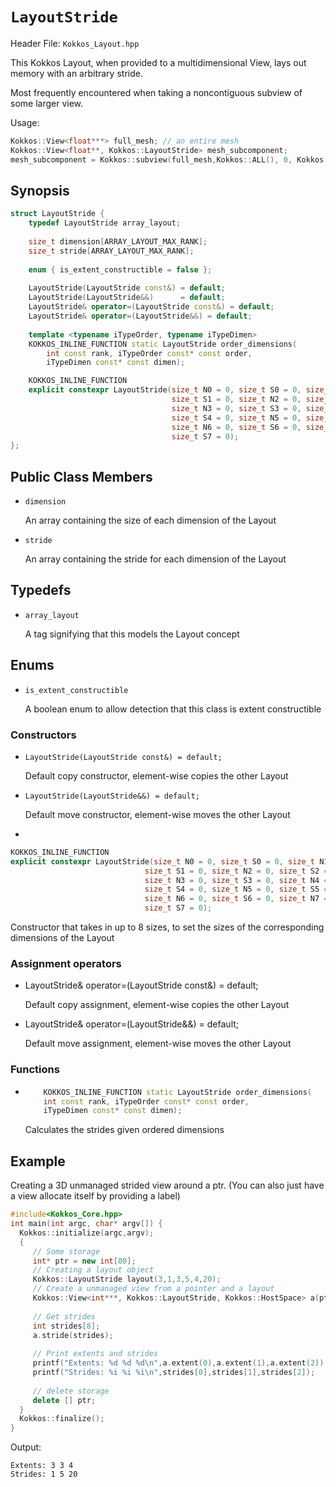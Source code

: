 # `LayoutStride`

Header File: `Kokkos_Layout.hpp`

This Kokkos Layout, when provided to a multidimensional View, lays out memory with an arbitrary stride.

Most frequently encountered when taking a noncontiguous subview of some larger view.

Usage: 

```c++
Kokkos::View<float***> full_mesh; // an entire mesh
Kokkos::View<float**, Kokkos::LayoutStride> mesh_subcomponent;
mesh_subcomponent = Kokkos::subview(full_mesh,Kokkos::ALL(), 0, Kokkos::ALL()); // take x and z components
```

## Synopsis 
```c++
struct LayoutStride {
    typedef LayoutStride array_layout;
  
    size_t dimension[ARRAY_LAYOUT_MAX_RANK];
    size_t stride[ARRAY_LAYOUT_MAX_RANK];
  
    enum { is_extent_constructible = false };
  
    LayoutStride(LayoutStride const&) = default;
    LayoutStride(LayoutStride&&)      = default;
    LayoutStride& operator=(LayoutStride const&) = default;
    LayoutStride& operator=(LayoutStride&&) = default;
  
    template <typename iTypeOrder, typename iTypeDimen>
    KOKKOS_INLINE_FUNCTION static LayoutStride order_dimensions(
        int const rank, iTypeOrder const* const order,
        iTypeDimen const* const dimen);

    KOKKOS_INLINE_FUNCTION
    explicit constexpr LayoutStride(size_t N0 = 0, size_t S0 = 0, size_t N1 = 0,
                                    size_t S1 = 0, size_t N2 = 0, size_t S2 = 0,
                                    size_t N3 = 0, size_t S3 = 0, size_t N4 = 0,
                                    size_t S4 = 0, size_t N5 = 0, size_t S5 = 0,
                                    size_t N6 = 0, size_t S6 = 0, size_t N7 = 0,
                                    size_t S7 = 0);
};
```

## Public Class Members

  * `dimension`

    An array containing the size of each dimension of the Layout

  * `stride`

    An array containing the stride for each dimension of the Layout
   
## Typedefs
   
 * `array_layout`

    A tag signifying that this models the Layout concept

## Enums

  * `is_extent_constructible`

    A boolean enum to allow detection that this class is extent constructible

### Constructors

  * `LayoutStride(LayoutStride const&) = default;`

    Default copy constructor, element-wise copies the other Layout

  * `LayoutStride(LayoutStride&&) = default;`
 
    Default move constructor, element-wise moves the other Layout

  * 
```c++
KOKKOS_INLINE_FUNCTION
explicit constexpr LayoutStride(size_t N0 = 0, size_t S0 = 0, size_t N1 = 0,
                              size_t S1 = 0, size_t N2 = 0, size_t S2 = 0,
                              size_t N3 = 0, size_t S3 = 0, size_t N4 = 0,
                              size_t S4 = 0, size_t N5 = 0, size_t S5 = 0,
                              size_t N6 = 0, size_t S6 = 0, size_t N7 = 0,
                              size_t S7 = 0);
```
  
  Constructor that takes in up to 8 sizes, to set the sizes of the corresponding dimensions of the Layout

### Assignment operators

  * LayoutStride& operator=(LayoutStride const&) = default;

    Default copy assignment, element-wise copies the other Layout

  * LayoutStride& operator=(LayoutStride&&) = default;

    Default move assignment, element-wise moves the other Layout

### Functions

  * ```c++
        KOKKOS_INLINE_FUNCTION static LayoutStride order_dimensions(
        int const rank, iTypeOrder const* const order,
        iTypeDimen const* const dimen);
    ``` 
    
    Calculates the strides given ordered dimensions

## Example

Creating a 3D unmanaged strided view around a ptr. (You can also just have a view allocate itself by providing a label)

```c++
#include<Kokkos_Core.hpp>
int main(int argc, char* argv[]) {
  Kokkos::initialize(argc,argv);
  {
     // Some storage
     int* ptr = new int[80];
     // Creating a layout object
     Kokkos::LayoutStride layout(3,1,3,5,4,20);
     // Create a unmanaged view from a pointer and a layout
     Kokkos::View<int***, Kokkos::LayoutStride, Kokkos::HostSpace> a(ptr,layout);
     
     // Get strides
     int strides[8];
     a.stride(strides);
     
     // Print extents and strides
     printf("Extents: %d %d %d\n",a.extent(0),a.extent(1),a.extent(2));
     printf("Strides: %i %i %i\n",strides[0],strides[1],strides[2]);
     
     // delete storage
     delete [] ptr;
  }
  Kokkos::finalize();
}
```

Output:
```
Extents: 3 3 4
Strides: 1 5 20
```